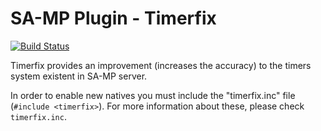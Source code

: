 SA-MP Plugin - Timerfix
=======================
[![Build Status](https://travis-ci.org/SAMP-git/samp-plugin-timerfix.svg?branch=master)](https://travis-ci.org/SAMP-git/samp-plugin-timerfix)

Timerfix provides an improvement (increases the accuracy) to the timers system existent in SA-MP server.

In order to enable new natives you must include the "timerfix.inc" file (`#include <timerfix>`). For more information about these, please check `timerfix.inc`.
